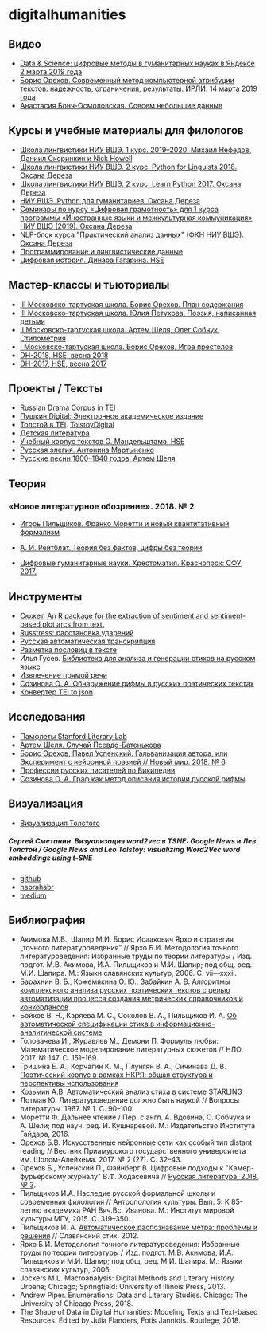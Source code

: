 # digitalhumanities

## Видео
+ [Data & Science: цифровые методы в гуманитарных науках в Яндексе 2 марта 2019 года](https://events.yandex.ru/events/ds/02-mar-2019/)
+ [Борис Орехов. Современный метод компьютерной атрибуции текстов: надежность, ограничения, результаты. ИРЛИ. 14 марта 2019 года](https://www.youtube.com/watch?v=dctOHDggv1M)
+ [Анастасия Бонч-Осмоловская. Совсем небольшие данные](https://www.youtube.com/watch?v=OYo42Yeok8I)

## Курсы и учебные материалы для филологов
+ [Школа лингвистики НИУ ВШЭ. 1 курс. 2019–2020. Михаил Нефедов, Даниил Скоринкин и Nick Howell](https://github.com/mannefedov/compling_nlp_hse_course)
+ [Школа лингвистики НИУ ВШЭ. 2 курс. Python for Linguists 2018. Оксана Дереза](https://github.com/ancatmara/learnpython2018)
+ [Школа лингвистики НИУ ВШЭ. 2 курс. Learn Python 2017. Оксана Дереза](https://github.com/ancatmara/learnpython2017)
+ [НИУ ВШЭ. Python для гуманитариев. Оксана Дереза](https://github.com/ancatmara/python-for-dh)
+ [Семинары по курсу «Цифровая грамотность» для 1 курса программы «Иностранные языки и межкультурная коммуникация» НИУ ВШЭ (2019). Оксана Дереза](https://github.com/ancatmara/DL-SFL-2019)
+ [NLP-блок курса "Практический анализ данных" (ФКН НИУ ВШЭ). Оксана Дереза](https://github.com/ancatmara/data-science-nlp)
+ [Программирование и лингвистические данные](https://github.com/pykili/pykili.github.io)
+ [Цифровая история. Динара Гагарина. HSE](https://courses.openedu.ru/courses/course-v1:hse+DIGHIST+fall_2019/info)

## Мастер-классы и тьюториалы
+ [III Московско-тартуская школа. Борис Орехов. План содержания](https://github.com/nevmenandr/brief-content)
+ [III Московско-тартуская школа. Юлия Петухова. Поэзия, написанная детьми](https://github.com/Avvrik/DH-Tutorial-poetry)
+ [II Московско-тартуская школа. Артем Шеля, Олег Собчук. Стилометрия](https://github.com/ancatmara/DH-Voronovo-Stylometry-2017)
+ [I Московско-тартуская школа. Борис Орехов. Игра престолов](https://github.com/nevmenandr/Martin_tutorial)
+ [DH-2018, HSE, весна 2018](https://github.com/digital-humanities-hse/DH-Minor-2018)
+ [DH-2017, HSE, весна 2017](https://github.com/digital-humanities-hse/DH-Minor-2017)

## Проекты / Тексты
+ [Russian Drama Corpus in TEI](https://github.com/dracor-org/rusdracor)
+ [Пушкин Digital: Электронное академическое издание](https://pushkin-digital.ru/)
+ [Толстой в TEI](https://github.com/tolstoydigital/TEI). [TolstoyDigital](http://digital.tolstoy.ru/tolstoy_search/data/)
+ [Детская литература](http://detcorpus.ru/)
+ [Учебный корпус текстов О. Мандельштама. HSE](https://github.com/pervosled/Mandelstam_TEI)
+ [Русская элегия. Антонина Мартыненко](http://textograf.ru/textograf/#/static)
+ [Русские песни 1800–1840 годов. Артем Шеля](https://github.com/perechen/Russian.songs.1800-1840)

## Теория
### «Новое литературное обозрение». 2018. № 2
+ [Игорь Пильщиков. Франко Моретти и новый квантитативный формализм](https://magazines.gorky.media/nlo/2018/2/franko-moretti-i-novyj-kvantitativnyj-formalizm.html)
+ [А. И. Рейтблат. Теория без фактов, цифры без теории](https://magazines.gorky.media/nlo/2018/2/teoriya-bez-faktov-czifry-bez-teorii.html)

+ [Цифровые гуманитарные науки. Хрестоматия. Красноярск: СФУ, 2017.](http://discovery.ucl.ac.uk/1447358/1/Terraces__i-531505996.pdf)

## Инструменты
+ [Сюжет. An R package for the extraction of sentiment and sentiment-based plot arcs from text.](https://github.com/mjockers/syuzhet)
+ [Russtress: расстановка ударений](https://github.com/MashaPo/russtress)
+ [Русская автоматическая транскрипция](https://github.com/lingvocodes/Russian-Automatic-Transcription)
+ [Разметка пословиц в тексте](https://github.com/lingvocodes/Russian-Paremiological-Markup)
+ Илья Гусев. [Библиотека для анализа и генерации стихов на русском языке](https://github.com/IlyaGusev/rupo)
+ [Извлечение прямой речи](https://github.com/DanilSko/speech)
+ [Созинова О. А. Обнаружение рифмы в русских поэтических текстах](https://github.com/avonizos/Russian_rhyme_detector)
+ [Конвертер TEI to json](https://github.com/elheloum/TEI2JSON)

## Исследования
+ [Памфлеты Stanford Literary Lab](https://litlab.stanford.edu/pamphlets/)
+ [Артем Шеля. Случай Псевдо-Батенькова](https://github.com/perechen/pseudo_batenkov_unmasking)
+ [Борис Орехов, Павел Успенский. Гальванизация автора, или Эксперимент с нейронной поэзией // Новый мир. 2018. № 6](http://www.nm1925.ru/Archive/Journal6_2018_6/Content/Publication6_6935/Default.aspx)
+ [Профессии русских писателей по Википедии](https://weltliteratur.net/russian-writers-and-their-professions/)
+ [Созинова О. А. Граф как метод описания истории русской рифмы](https://avonizos.github.io/rhymes_networks/)

## Визуализация
+ [Визуализация Толстого](https://colloquy.us:8443/Tolstoy/#home)
##### Сергей Сметанин. Визуализация word2vec в TSNE: Google News и Лев Толстой / Google News and Leo Tolstoy: visualizing Word2Vec word embeddings using t-SNE
+ [github](https://github.com/sismetanin/word2vec-tsne)
+ [habrahabr](https://habr.com/en/company/mailru/blog/449984/)
+ [medium](https://towardsdatascience.com/google-news-and-leo-tolstoy-visualizing-word2vec-word-embeddings-with-t-sne-11558d8bd4d)

## Библиография
+ Акимова М.В., Шапир М.И. Борис Исаакович Ярхо и стратегия „точного литературоведения” // Ярхо Б.И. Методология точного литературоведения: Избранные труды по теории литературы / Изд. подгот. М.В. Акимова, И.А. Пильщиков и М.И. Шапир; под общ. ред. М.И. Шапира. М.: Языки славянских культур, 2006. С. vii—xxxii.
+ Барахнин В. Б., Кожемякина О. Ю., Забайкин А. В. [Алгоритмы комплексного анализа русских поэтических текстов с целью автоматизации процесса создания метрических справочников и конкордансов](http://ceur-ws.org/Vol-1536/paper21.pdf)
+ Бойков В. Н., Каряева М. С., Соколов В. А., Пильщиков И. А. [Об автоматической спецификации стиха в информационно-аналитической системе](http://ceur-ws.org/Vol-1536/paper22.pdf)
+ Головачева И., Журавлев М., Демони П. Формулы любви: Математическое моделирование литературных сюжетов // НЛО. 2017. № 147. С. 151–169.
+ Гришина Е. А., Корчагин К. М., Плунгян В. А., Сичинава Д. В. [Поэтический корпус в рамках НКРЯ: общая структура и перспективы использования](http://ruscorpora.ru/new/sbornik2008/05.pdf)
+ Козьмин А.В. [Автоматический анализ стиха в системе STARLING](http://www.dialog-21.ru/digests/dialog2006/materials/html/Kozmin.htm)
+ Лотман Ю. Литературоведение должно быть наукой // Вопросы литературы. 1967. № 1. С. 90–100.
+ Моретти Ф. Дальнее чтение / Пер. с англ. А. Вдовина, О. Собчука и А. Шели; под науч. ред. И. Кушнаревой. М.: Издательство Института Гайдара, 2016.
+ Орехов Б.В. Искусственные нейронные сети как особый тип distant reading // Вестник Приамурского государственного университета им. Шолом-Алейхема. 2017. № 2 (27). С. 32–43.
+ Орехов Б., Успенский П., Файнберг В. Цифровые подходы к "Камер-фурьерскому журналу" В.Ф. Ходасевича // [Русская литература. 2018. № 3](https://www.academia.edu/37684838/%D0%A6%D0%B8%D1%84%D1%80%D0%BE%D0%B2%D1%8B%D0%B5_%D0%BF%D0%BE%D0%B4%D1%85%D0%BE%D0%B4%D1%8B_%D0%BA_%D0%9A%D0%B0%D0%BC%D0%B5%D1%80-%D1%84%D1%83%D1%80%D1%8C%D0%B5%D1%80%D1%81%D0%BA%D0%BE%D0%BC%D1%83_%D0%B6%D1%83%D1%80%D0%BD%D0%B0%D0%BB%D1%83_%D0%92.%D0%A4._%D0%A5%D0%BE%D0%B4%D0%B0%D1%81%D0%B5%D0%B2%D0%B8%D1%87%D0%B0_%D0%A0%D1%83%D1%81%D1%81%D0%BA%D0%B0%D1%8F_%D0%BB%D0%B8%D1%82%D0%B5%D1%80%D0%B0%D1%82%D1%83%D1%80%D0%B0._2018._3).
+ Пильщиков И.А. Наследие русской формальной школы и современная филология // Антропология культуры. Вып. 5: К 85-летию академика РАН Вяч.Вс. Иванова. М.: Институт мировой культуры МГУ, 2015. С. 319–350.
+ Пильщиков И. А. [Автоматическое распознавание метра: проблемы и решения](https://www.academia.edu/11465228/%D0%90%D0%B2%D1%82%D0%BE%D0%BC%D0%B0%D1%82%D0%B8%D1%87%D0%B5%D1%81%D0%BA%D0%BE%D0%B5_%D1%80%D0%B0%D1%81%D0%BF%D0%BE%D0%B7%D0%BD%D0%B0%D0%B2%D0%B0%D0%BD%D0%B8%D0%B5_%D0%BC%D0%B5%D1%82%D1%80%D0%B0_%D0%BF%D1%80%D0%BE%D0%B1%D0%BB%D0%B5%D0%BC%D1%8B_%D0%B8_%D1%80%D0%B5%D1%88%D0%B5%D0%BD%D0%B8%D1%8F) // Славянский стих. 2012.
+ Ярхо Б.И. Методология точного литературоведения: Избранные труды по теории литературы / Изд. подгот. М.В. Акимова, И.А. Пильщиков и М.И. Шапир; под общ. ред. М.И. Шапира. М.: Языки славянских культур, 2006.
+ Jockers M.L. Macroanalysis: Digital Methods and Literary History. Urbana; Chicago; Springfield: University of Illinois Press, 2013.
+ Andrew Piper. Enumerations: Data and Literary Studies. Chicago: The University of Chicago Press, 2018.
+ The Shape of Data in Digital Humanities: Modeling Texts and Text-based Resources. Edited by Julia Flanders, Fotis Jannidis. Routlege, 2018.
